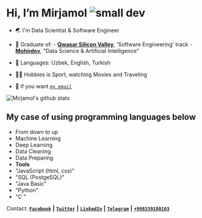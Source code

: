 
# Hi, I’m Mirjamol ![small dev](https://user-images.githubusercontent.com/96412090/186644372-cb8a833d-63e7-40c5-8dac-8921c8ba6c2c.png)

- :earth_asia: I'm Data Scientist & Software Engineer


- :information_desk_person: Graduate of:
      - **[Qwasar Silicon Valley](https://qwasar.io/)**, 'Software Engineering' track
      - **[Mohirdev](https://mohirdev.uz)**, "Data Science & Artificial Intelligence"
         
- :jigsaw: Languages: Uzbek, English, Turkish

- :mountain_biking_man: Hobbies is Sport, watching Movies and Traveling

- :incoming_envelope: If you want [`my email`](mailto:alpholmon@gmail.com)


![Mirjamol's github stats](https://github-readme-stats.vercel.app/api?username=holmon-alp&theme=merko&show_icons=true)

## My case of using programming languages below

   - From down to up
   - Machine Learning
   - Deep Learning
   - Data Cleaning
   - Data Preparing
   - **Tools**
   - "JavaScript (html, css)"
   - "SQL (PostgeSQL)" 
   - "Java Basic"
   - "Python" 
   - "C " 


Contact:
[**` Facebook `**](https://facebook.com/holmonalp) **|**
[**` Twitter `**](https://twitter.com/holmonalp)   **|**
[**` LinkedIn `**](https://linkedin.com/in/holmonalp) **|**
[**` Telegram `**](https://t.me/HolmonAlp) **|**
[**`+998339180103`**](tel:+998339180103)


<!---
![developer](https://user-images.githubusercontent.com/96412090/186638132-ffbce524-8e8b-49ab-8d1b-9144b46dcb3e.png)
holmon-alp/About-Me is a ✨ special ✨ repository because its `README.md` (this file) appears on your GitHub profile.
You can click the Preview link to take a look at your changes.
--->

<!-- <img src="https://raw.githubusercontent.com/trinib/trinib/output/github-contribution-grid-snake.svg" width="100%" style="max-width: 100%;"> -->
